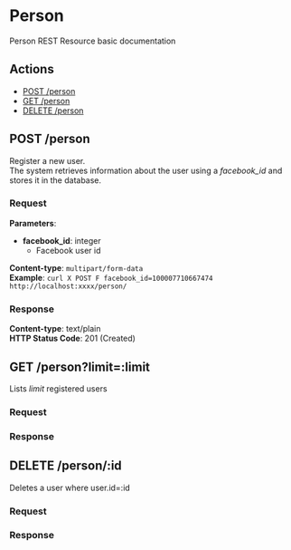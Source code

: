 Person
======

Person REST Resource basic documentation

## Actions
- [POST /person](#post-person)
- [GET /person](#get-personlimitlimit)
- [DELETE /person](#delete-personid)

## POST /person

Register a new user.  
The system retrieves information about the user using a *facebook_id* and stores it in the database.

### Request

**Parameters**:
- **facebook_id**: integer
  - Facebook user id

**Content-type**: `multipart/form-data`  
**Example**: `curl ­X POST ­F facebook_id=100007710667474 http://localhost:xxxx/person/`

### Response

**Content-type**: text/plain  
**HTTP Status Code**: 201 (Created)  
  

## GET /person?limit=:limit

Lists *limit* registered users

### Request

### Response


## DELETE /person/:id

Deletes a user where user.id=:id

### Request

### Response

